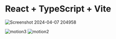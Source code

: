 
# React + TypeScript + Vite
![Screenshot 2024-04-07 204958](https://github.com/poojahooda22/ochi-website/assets/91055527/299de2a3-987f-439d-981f-00cd2f46c04f)

![motion3](https://github.com/poojahooda22/ochi-website/assets/91055527/a4743796-2654-473c-9bf4-42f724a8b8e0)
![motion2](https://github.com/poojahooda22/ochi-website/assets/91055527/8c959c06-527f-496d-812b-e5fe4f7b9414)
